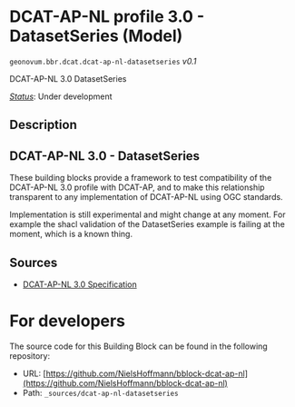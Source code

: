 
# DCAT-AP-NL profile 3.0 - DatasetSeries (Model)

`geonovum.bbr.dcat.dcat-ap-nl-datasetseries` *v0.1*

DCAT-AP-NL 3.0 DatasetSeries

[*Status*](http://www.opengis.net/def/status): Under development

## Description

## DCAT-AP-NL 3.0 - DatasetSeries

These building blocks provide a framework to test compatibility of the DCAT-AP-NL 3.0 profile with DCAT-AP, and to make this relationship transparent to any implementation of DCAT-AP-NL using OGC standards.


Implementation is still experimental and might change at any moment. For example the shacl validation of the DatasetSeries example is failing at the moment, which is a known thing.



## Sources

* [DCAT-AP-NL 3.0 Specification](https://docs.geostandaarden.nl/dcat/dcat-ap-nl30/)

# For developers

The source code for this Building Block can be found in the following repository:

* URL: [https://github.com/NielsHoffmann/bblock-dcat-ap-nl](https://github.com/NielsHoffmann/bblock-dcat-ap-nl)
* Path: `_sources/dcat-ap-nl-datasetseries`

